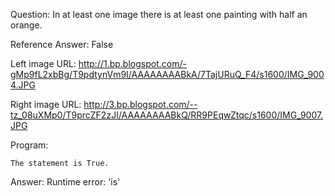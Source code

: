 Question: In at least one image there is at least one painting with half an orange.

Reference Answer: False

Left image URL: http://1.bp.blogspot.com/-gMp9fL2xbBg/T9pdtynVm9I/AAAAAAAABkA/7TajURuQ_F4/s1600/IMG_9004.JPG

Right image URL: http://3.bp.blogspot.com/--tz_08uXMp0/T9prcZF2zJI/AAAAAAAABkQ/RR9PEqwZtqc/s1600/IMG_9007.JPG

Program:

```
The statement is True.
```
Answer: Runtime error: 'is'

